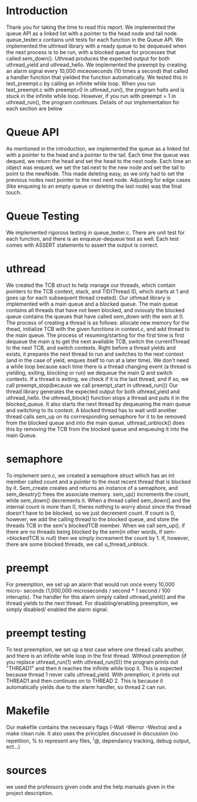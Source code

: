 # Introduction
Thank you for taking the time to read this report. We implemented the queue API
as a linked list with a pointer to the head node and tail node. queue_tester.x
contains unit tests for each function in the Queue API. We implemented 
the uthread library with a ready queue to be dequeued when the next 
process is to be run, with a blocked queue for processes that called sem_down(). 
Uthread produces the expected output for both uthread_yield and uthread_hello.
We implemented the preempt by creating an alarm signal every 10,000 miceoseconds
(10 times a second) that called a handler function that yielded the function 
automatically. We tested this in test_preempt.c by calling an infinite while
loop. When you run test_preempt.c with preempt=0 in uthread_run(), the
program halts and is stuck in the infinite while loop. However, if you
run with preempt = 1 in uthread_run(), the program continues. Details of our
implementation for each section are below
# Queue API
As mentioned in the introduction, we implemented the queue as a linked list
with a pointer to the head and a pointer to the tail. Each time the queue
was dequed, we return the head and set the head to the next node. Each time
an object was enqued, we set the tail.next to the new node and set the tail
to point to the newNode. This made deleting easy, as we only had to set the 
previous nodes next pointer to the next next node. Adjusting for edge cases
(like enqueing to an empty queue or deleting the last node) was the final touch.
# Queue Testing
We implemented rigorous testing in queue_tester.c. There are unit test for each 
function, and there is an enqueue-dequeue test as well. Each test comes with 
ASSERT statements to assert the output is correct.
# uthread
We created the TCB struct to help manage our threads, which contain pointers
to the TCB context, stack, and TID(Thread ID, which starts at 1 and goes
up for each subsequent thread created).
Our uthread library is implemented with a main queue and a blocked queue. 
The main queue contains all threads that have not been blocked, and 
oviously the blocked queue contains the queues that have called sem_down
with the sem at 0. The process of creating a thread is as follows: allocate
new memory for the thead, initialize TCB with the given functions in context.c,
and add thread to the main queue. The process of resuming/starting for the first
time is first dequeue the main q to get the next available TCB, switch the 
currentThread to the next TCB, and switch contexts. Right before a thread
yields and exists, it prepares the next thread to run and switches to the next
context (and in the case of yield, enques itself to run at a later time). 
We don't need a while loop because each time there is a thread changing event
(a thread is yielding, exiting, blocking or run) we dequeue the main Q and switch 
contexts. If a thread is exiting, we check if it is the last thread, and if so,
we call preempt_stop(because we call preempt_start in uthread_run())
Our thread library generates the expected output for both uthread_yield and 
uthread_hello. the uthread_block() function stops a thread and puts it in the 
blocked_queue. It also starts the next thread by dequeueing the main queue and
switching to its context. A blocked thread has to wait until another thread 
calls sem_up on its corrresponding semaphore for it to
be removed from the blocked queue and into the main queue. uthread_unblock()
does this by removing the TCB from the blocked queue and enqueuing it into the 
main Queue. 

# semaphore
To implement sem.c, we created a semaphore struct which has an int member called
count and a pointer to the most recent thread that is blocked by it. Sem_create
creates and returns an instance of a semaphore, and sem_desotry() frees 
the associate memory. sem_up() increments the count, while sem_down() 
decrements it. When a thread called sem_down() and the internal count is more 
than 0, theres nothing to worry about since the thread doesn't have to be 
blocked, so we just decrement count. If count is 0, however, we add the calling
thread to the blocked queue, and store the threads TCB in the sem's blockedTCB
member. When we call sem_up(), if there are no threads being blocked by the 
sem(in other words, if sem->blockedTCB is null) then we simply increament the 
count by 1. If, however, there are some blocked threads, we call 
u_thread_unblock.
# preempt
For preemption, we set up an alarm that would run once every 10,000 micro-
seconds (1,000,000 microseconds / second * 1 second / 100 interupts). The 
handler for this alarm simply called uthread_yield() and the thread yields
to the next thread. For disabling/enabling preemption, we simply disabled/
enabled the alarm signal.
# preempt testing
To test preemption, we set up a test case where one thread calls another, 
and there is an infinite while loop in the first thread. Without preemption
(if you replace uthread_run(1) with uthread_run(0)) the program prints out
"THREAD1" and then it reaches the infinite while loop it. This is expected 
because thread 1 never calls uthread_yield. With
premption, it prints out THREAD1 and then continues on to THREAD 2. This 
is because it automatically yields due to the alarm handler, so thread 2 can
run.
# Makefile
Our makefile contains the necessary flags (-Wall -Werror -Wextra) and 
a make clean rule. It also uses the principles discussed in discussion 
(no repetition, % to represent any files, $^/$@, dependancy tracking, 
debug output, ect...)
# sources
we used the professors given code and the help manuals given in the 
project description. 
# 